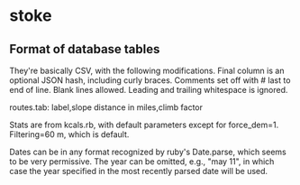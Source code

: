 stoke
=====

## Format of database tables

They're basically CSV, with the following modifications. Final column is an optional JSON hash, including curly braces.
Comments set off with # last to end of line.
Blank lines allowed. Leading and trailing whitespace is ignored.

routes.tab: label,slope distance in miles,climb factor

Stats are from kcals.rb, with default parameters except for force_dem=1. Filtering=60 m, which is default.

Dates can be in any format recognized by ruby's Date.parse, which seems to be very permissive.
The year can be omitted, e.g., "may 11", in which case the year specified in the most recently
parsed date will be used.


